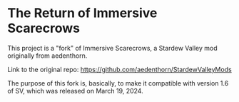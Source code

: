 # The Return of Immersive Scarecrows

This project is a "fork" of Immersive Scarecrows, a Stardew Valley mod originally from aedenthorn.

Link to the original repo: https://github.com/aedenthorn/StardewValleyMods

The purpose of this fork is, basically, to make it compatible with version 1.6 of SV, which was released on March 19, 2024.
